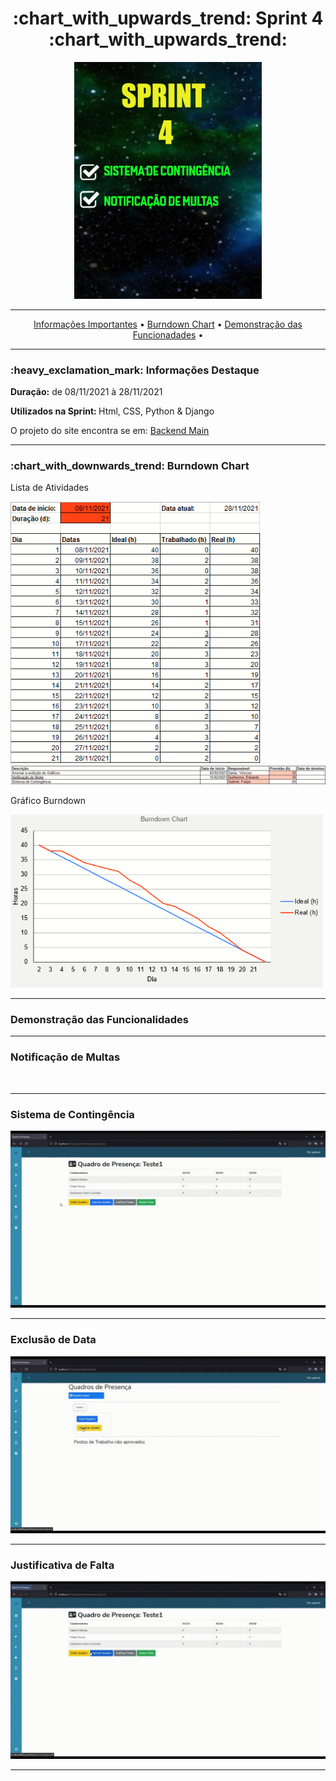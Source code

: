 <h1 align="center">:chart_with_upwards_trend: Sprint 4 :chart_with_upwards_trend:</h1>
<p align="center">
<img src="https://github.com/gbrramos/API_ADS_2021_2/blob/main/Sprint4/Sprint4.png?raw=true" width="300px" align:center>
 </p>
<hr>
<p align="center">
  <a href =""> Informações Importantes</a>  • 
  <a href =""> Burndown Chart</a>  • 
  <a href =""> Demonstração das Funcionadades</a>  • 
</p>
<hr>

<h3>:heavy_exclamation_mark: Informações Destaque</h3>
<p><strong> Duração:</strong> de 08/11/2021 à 28/11/2021</p>
<p><strong> Utilizados na Sprint: </strong>Html, CSS, Python & Django</p>
<p> O projeto do site encontra se em: <a href="https://github.com/gbrramos/API_ADS_2021_2/tree/main/backend">Backend Main</a>
<hr>


<h3>:chart_with_downwards_trend: Burndown Chart </h3>
<p>Lista de Atividades</p>
<img src="https://github.com/gbrramos/API_ADS_2021_2/blob/main/Sprint4/TempoSprint4.PNG?raw=true" width="400"/>
<img src="https://github.com/gbrramos/API_ADS_2021_2/blob/main/Sprint4/listadeTarefas_sprint4.PNG?raw=true" width="900"/>

<p>Gráfico Burndown</p>
<img src="https://github.com/gbrramos/API_ADS_2021_2/blob/main/Sprint4/sprint4_burndown.PNG?raw=true" width="500"/>
<hr>

<h3>Demonstração das Funcionalidades</h3>
<p></p>
<p></p>
<hr>
<h3> Notificação de Multas </h3>
<img src=""/>
<hr>
<h3>Sistema de Contingência</h3>
<img src="https://github.com/gbrramos/API_ADS_2021_2/blob/main/Sprint4/quadro.gif?raw=true"/>
<hr>
<h3>Exclusão de Data</h3>
<img src="https://github.com/gbrramos/API_ADS_2021_2/blob/main/Sprint4/alterar-data.gif?raw=true"/>
<hr>
<h3>Justificativa de Falta</h3>
<img src="https://github.com/gbrramos/API_ADS_2021_2/blob/main/Sprint4/justificativa.gif?raw=true">
<hr>

 
 
